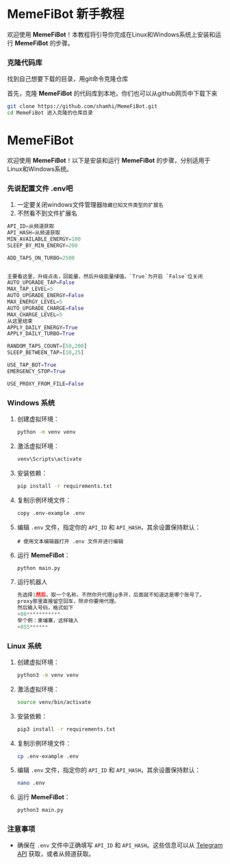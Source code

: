 # MemeFiBot 新手教程

欢迎使用 **MemeFiBot**！本教程将引导你完成在Linux和Windows系统上安装和运行 **MemeFiBot** 的步骤。

### 克隆代码库

找到自己想要下载的目录，用git命令克隆仓库

首先，克隆 **MemeFiBot** 的代码库到本地，你们也可以从github网页中下载下来

```bash
git clone https://github.com/shamhi/MemeFiBot.git
cd MemeFiBot 进入克隆的仓库目录
```
# MemeFiBot 

欢迎使用 **MemeFiBot**！以下是安装和运行 **MemeFiBot** 的步骤，分别适用于Linux和Windows系统。


### 先说配置文件 .env吧  

1. 一定要关闭windows文件管理器`隐藏已知文件类型的扩展名`
2. 不然看不到文件扩展名

``` python
API_ID=从频道获取
API_HASH=从频道获取
MIN_AVAILABLE_ENERGY=100
SLEEP_BY_MIN_ENERGY=200

ADD_TAPS_ON_TURBO=2500


主要看这里，升级点击，回能量，然后升级能量储值。`True`为开启 `False`位关闭
AUTO_UPGRADE_TAP=False
MAX_TAP_LEVEL=5
AUTO_UPGRADE_ENERGY=False
MAX_ENERGY_LEVEL=5
AUTO_UPGRADE_CHARGE=False
MAX_CHARGE_LEVEL=5
从这里结束
APPLY_DAILY_ENERGY=True
APPLY_DAILY_TURBO=True

RANDOM_TAPS_COUNT=[50,200]
SLEEP_BETWEEN_TAP=[10,25]

USE_TAP_BOT=True
EMERGENCY_STOP=True

USE_PROXY_FROM_FILE=False
```
### Windows 系统

1. 创建虚拟环境：

    ```bash
    python -m venv venv
    ```

2. 激活虚拟环境：

    ```bash
    venv\Scripts\activate
    ```

3. 安装依赖：

    ```bash
    pip install -r requirements.txt
    ```

4. 复制示例环境文件：

    ```bash
    copy .env-example .env
    ```

5. 编辑 `.env` 文件，指定你的 `API_ID` 和 `API_HASH`，其余设置保持默认：

    ```text
    # 使用文本编辑器打开 .env 文件并进行编辑
    ```

6. 运行 **MemeFiBot**：

    ```bash
    python main.py
    ```
7. 运行机器人

    ```python
    先选择1然后，取一个名称，不然你开代理ip多开，后面就不知道这是哪个账号了。
    proxy那里直接留空回车，除非你要用代理。
    然后输入号码，格式如下
    +86***********
    举个例：柬埔寨，这样输入
    +855******

    ```
### Linux 系统

1. 创建虚拟环境：

    ```bash
    python3 -m venv venv
    ```

2. 激活虚拟环境：

    ```bash
    source venv/bin/activate
    ```

3. 安装依赖：

    ```bash
    pip3 install -r requirements.txt
    ```

4. 复制示例环境文件：

    ```bash
    cp .env-example .env
    ```

5. 编辑 `.env` 文件，指定你的 `API_ID` 和 `API_HASH`，其余设置保持默认：

    ```bash
    nano .env
    ```

6. 运行 **MemeFiBot**：

    ```bash
    python3 main.py
    ```



### 注意事项

- 确保在 `.env` 文件中正确填写 `API_ID` 和 `API_HASH`。这些信息可以从 [Telegram API](https://my.telegram.org/) 获取，或者从频道获取。



